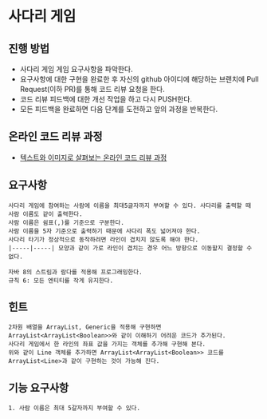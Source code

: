 # 사다리 게임
## 진행 방법
* 사다리 게임 게임 요구사항을 파악한다.
* 요구사항에 대한 구현을 완료한 후 자신의 github 아이디에 해당하는 브랜치에 Pull Request(이하 PR)를 통해 코드 리뷰 요청을 한다.
* 코드 리뷰 피드백에 대한 개선 작업을 하고 다시 PUSH한다.
* 모든 피드백을 완료하면 다음 단계를 도전하고 앞의 과정을 반복한다.

## 온라인 코드 리뷰 과정
* [텍스트와 이미지로 살펴보는 온라인 코드 리뷰 과정](https://github.com/nextstep-step/nextstep-docs/tree/master/codereview)

## 요구사항
    사다리 게임에 참여하는 사람에 이름을 최대5글자까지 부여할 수 있다. 사다리를 출력할 때 사람 이름도 같이 출력한다.
    사람 이름은 쉼표(,)를 기준으로 구분한다.
    사람 이름을 5자 기준으로 출력하기 때문에 사다리 폭도 넓어져야 한다.
    사다리 타기가 정상적으로 동작하려면 라인이 겹치지 않도록 해야 한다.
    |-----|-----| 모양과 같이 가로 라인이 겹치는 경우 어느 방향으로 이동할지 결정할 수 없다.
    
    자바 8의 스트림과 람다를 적용해 프로그래밍한다.
    규칙 6: 모든 엔티티를 작게 유지한다.
  
 ## 힌트
    2차원 배열을 ArrayList, Generic을 적용해 구현하면 ArrayList<ArrayList<Boolean>>와 같이 이해하기 어려운 코드가 추가된다.
    사다리 게임에서 한 라인의 좌표 값을 가지는 객체를 추가해 구현해 본다.   
    위와 같이 Line 객체를 추가하면 ArrayList<ArrayList<Boolean>> 코드를 ArrayList<Line>과 같이 구현하는 것이 가능해 진다.
    
 ## 기능 요구사항
    1. 사람 이름은 최대 5갈자까지 부여할 수 있다.
     